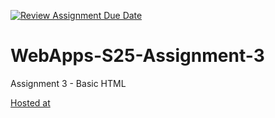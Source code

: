 [![Review Assignment Due Date](https://classroom.github.com/assets/deadline-readme-button-22041afd0340ce965d47ae6ef1cefeee28c7c493a6346c4f15d667ab976d596c.svg)](https://classroom.github.com/a/dtnQoQgg)
# WebApps-S25-Assignment-3
Assignment 3 - Basic HTML

[Hosted at](https://44-563-webapps-s25.github.io/44563-webapps-s25-assignment3-Jahupi/)